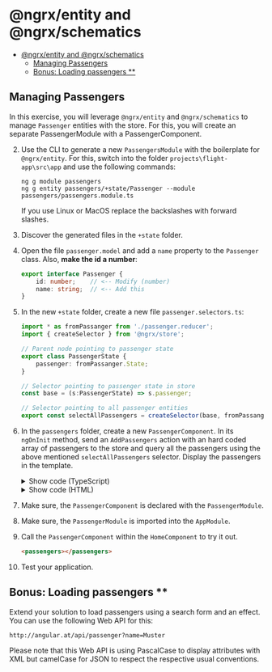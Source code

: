 # @ngrx/entity and @ngrx/schematics

- [@ngrx/entity and @ngrx/schematics](#ngrxentity-and-ngrxschematics)
    - [Managing Passengers](#managing-passengers)
    - [Bonus: Loading passengers **](#bonus-loading-passengers)

## Managing Passengers

In this exercise, you will leverage ``@ngrx/entity`` and ``@ngrx/schematics`` to manage ``Passenger`` entities with the store. For this, you will create an separate PassengerModule with a PassengerComponent.

2. Use the CLI to generate a new ``PassengersModule`` with the boilerplate for ``@ngrx/entity``. For this, switch into the folder ``projects\flight-app\src\app`` and use the following commands:

    ```
    ng g module passengers
    ng g entity passengers/+state/Passenger --module passengers/passengers.module.ts 
    ```

    If you use Linux or MacOS replace the backslashes with forward slashes.

3. Discover the generated files in the ``+state`` folder.

4. Open the file ``passenger.model`` and add a ``name`` property to the ``Passenger`` class. Also, **make the id a number**:

    ```TypeScript
    export interface Passenger {
        id: number;    // <-- Modify (number)
        name: string;  // <-- Add this
    }
    ```

4. In the new ``+state`` folder, create a new file ``passenger.selectors.ts``:

    ```typescript
    import * as fromPassanger from './passenger.reducer';
    import { createSelector } from '@ngrx/store';

    // Parent node pointing to passenger state
    export class PassengerState {
        passenger: fromPassanger.State;
    }

    // Selector pointing to passenger state in store
    const base = (s:PassengerState) => s.passenger;

    // Selector pointing to all passenger entities
    export const selectAllPassengers = createSelector(base, fromPassanger.selectAll);
    ```

4. In the ``passengers`` folder, create a new ``PassengerComponent``. In its ``ngOnInit`` method, send an ``AddPassengers`` action with an hard coded array of passengers to the store and query all the passengers using the above mentioned ``selectAllPassengers`` selector. Display the passengers in the template.

    <details>
    <summary>Show code (TypeScript)</summary>
    <p>

    ```TypeScript
    @Component({
        selector: 'passengers',
        templateUrl: './passengers.component.html',
        styleUrls: ['./passengers.component.css']
    })
    export class PassengersComponent implements OnInit {

        constructor(private store: Store<PassengerState>) { }

        passengers$: Observable<Passenger[]>;

        ngOnInit() {
            this.store.dispatch(new AddPassengers({ passengers: [{id: 1, name: 'Max'}, {id:2, name: 'Susi'}]}));
            this.passengers$ = this.store.select(selectAllPassengers);
        }

    }
    ```

    </p>
    </details>

    <details>
    <summary>Show code (HTML)</summary>
    <p>
    
    ```html
    <div class="card">
    <div class="header">
        <h2 class="title">Latest Passengers</h2>
    </div>
    <div class="content">
        <pre>{{ passengers$ | async | json}}</pre>
    </div>
    </div>
    ```
    
    </p>
    </details>

5. Make sure, the ``PassengerComponent`` is declared with the ``PassengerModule``.

5. Make sure, the ``PassengerModule`` is imported into the ``AppModule``.

6. Call the ``PassengerComponent`` within the ``HomeComponent`` to try it out.

    ```html
    <passengers></passengers>
    ```

7. Test your application.

## Bonus: Loading passengers **

Extend your solution to load passengers using a search form and an effect. You can use the following Web API for this:

    http://angular.at/api/passenger?name=Muster

Please note that this Web API is using PascalCase to display attributes with XML but camelCase for JSON to respect the respective usual conventions.